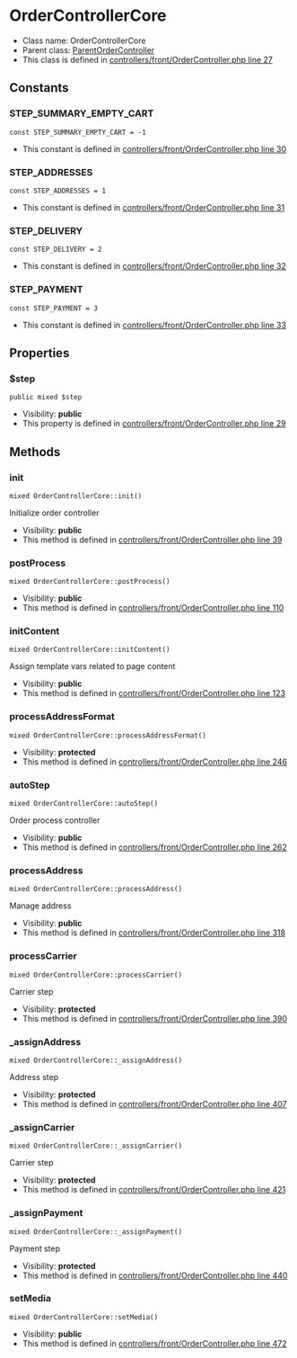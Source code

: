 OrderControllerCore
===============






* Class name: OrderControllerCore
* Parent class: [ParentOrderController](ParentOrderControllerCore)
* This class is defined in [controllers/front/OrderController.php line 27](https://github.com/PrestaShop/PrestaShop/blob/1.6.1.1/controllers/front/OrderController.php#L27)



Constants
----------


### STEP_SUMMARY_EMPTY_CART

    const STEP_SUMMARY_EMPTY_CART = -1



* This constant is defined in [controllers/front/OrderController.php line 30](https://github.com/PrestaShop/PrestaShop/blob/1.6.1.1/controllers/front/OrderController.php#30)


### STEP_ADDRESSES

    const STEP_ADDRESSES = 1



* This constant is defined in [controllers/front/OrderController.php line 31](https://github.com/PrestaShop/PrestaShop/blob/1.6.1.1/controllers/front/OrderController.php#31)


### STEP_DELIVERY

    const STEP_DELIVERY = 2



* This constant is defined in [controllers/front/OrderController.php line 32](https://github.com/PrestaShop/PrestaShop/blob/1.6.1.1/controllers/front/OrderController.php#32)


### STEP_PAYMENT

    const STEP_PAYMENT = 3



* This constant is defined in [controllers/front/OrderController.php line 33](https://github.com/PrestaShop/PrestaShop/blob/1.6.1.1/controllers/front/OrderController.php#33)


Properties
----------


### $step

    public mixed $step





* Visibility: **public**
* This property is defined in [controllers/front/OrderController.php line 29](https://github.com/PrestaShop/PrestaShop/blob/1.6.1.1/controllers/front/OrderController.php#29)


Methods
-------


### init

    mixed OrderControllerCore::init()

Initialize order controller



* Visibility: **public**
* This method is defined in [controllers/front/OrderController.php line 39](https://github.com/PrestaShop/PrestaShop/blob/1.6.1.1/controllers/front/OrderController.php#39)




### postProcess

    mixed OrderControllerCore::postProcess()





* Visibility: **public**
* This method is defined in [controllers/front/OrderController.php line 110](https://github.com/PrestaShop/PrestaShop/blob/1.6.1.1/controllers/front/OrderController.php#110)




### initContent

    mixed OrderControllerCore::initContent()

Assign template vars related to page content



* Visibility: **public**
* This method is defined in [controllers/front/OrderController.php line 123](https://github.com/PrestaShop/PrestaShop/blob/1.6.1.1/controllers/front/OrderController.php#123)




### processAddressFormat

    mixed OrderControllerCore::processAddressFormat()





* Visibility: **protected**
* This method is defined in [controllers/front/OrderController.php line 246](https://github.com/PrestaShop/PrestaShop/blob/1.6.1.1/controllers/front/OrderController.php#246)




### autoStep

    mixed OrderControllerCore::autoStep()

Order process controller



* Visibility: **public**
* This method is defined in [controllers/front/OrderController.php line 262](https://github.com/PrestaShop/PrestaShop/blob/1.6.1.1/controllers/front/OrderController.php#262)




### processAddress

    mixed OrderControllerCore::processAddress()

Manage address



* Visibility: **public**
* This method is defined in [controllers/front/OrderController.php line 318](https://github.com/PrestaShop/PrestaShop/blob/1.6.1.1/controllers/front/OrderController.php#318)




### processCarrier

    mixed OrderControllerCore::processCarrier()

Carrier step



* Visibility: **protected**
* This method is defined in [controllers/front/OrderController.php line 390](https://github.com/PrestaShop/PrestaShop/blob/1.6.1.1/controllers/front/OrderController.php#390)




### _assignAddress

    mixed OrderControllerCore::_assignAddress()

Address step



* Visibility: **protected**
* This method is defined in [controllers/front/OrderController.php line 407](https://github.com/PrestaShop/PrestaShop/blob/1.6.1.1/controllers/front/OrderController.php#407)




### _assignCarrier

    mixed OrderControllerCore::_assignCarrier()

Carrier step



* Visibility: **protected**
* This method is defined in [controllers/front/OrderController.php line 421](https://github.com/PrestaShop/PrestaShop/blob/1.6.1.1/controllers/front/OrderController.php#421)




### _assignPayment

    mixed OrderControllerCore::_assignPayment()

Payment step



* Visibility: **protected**
* This method is defined in [controllers/front/OrderController.php line 440](https://github.com/PrestaShop/PrestaShop/blob/1.6.1.1/controllers/front/OrderController.php#440)




### setMedia

    mixed OrderControllerCore::setMedia()





* Visibility: **public**
* This method is defined in [controllers/front/OrderController.php line 472](https://github.com/PrestaShop/PrestaShop/blob/1.6.1.1/controllers/front/OrderController.php#472)



